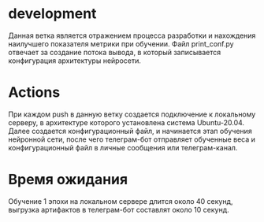 # development
Данная ветка является отражением процесса разработки и нахождения наилучшего показателя метрики при обучении.
Файл print_conf.py отвечает за создание потока вывода, в который записывается конфигурация архитектуры нейросети. 

# Actions
При каждом push в данную ветку создается подключение к локальному серверу, в архитектуре которого установлена система Ubuntu-20.04.
Далее создается конфигурационный файл, и начинается этап обучения нейронной сети, после чего телеграм-бот отправляет обученные веса и конфигурационный файл 
в личные сообщения или телеграм-канал.

# Время ожидания
Обучение 1 эпохи на локальном сервере длится около 40 секунд, выгрузка артифактов в телеграм-бот составлят около 10 секунд.
